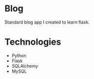 # Blog

Standard blog app I created to learn flask.

# Technologies

- Python
- Flask
- SQLAlchemy
- MySQL

